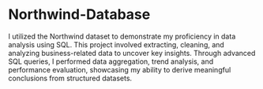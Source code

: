 # Northwind-Database

I utilized the Northwind dataset to demonstrate my proficiency in data analysis using SQL. This project involved extracting, cleaning, and analyzing business-related data to uncover key insights. Through advanced SQL queries, I performed data aggregation, trend analysis, and performance evaluation, showcasing my ability to derive meaningful conclusions from structured datasets.
